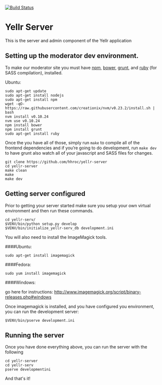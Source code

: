 [![Build Status](https://travis-ci.org/hhroc/yellr-server.svg)](https://travis-ci.org/hhroc/yellr-server)
# Yellr Server

This is the server and admin component of the Yellr application

Setting up the moderator dev environment.
------

To make our moderator site you must have [npm](https://www.npmjs.com/),
[bower](http://bower.io/), [grunt](http://gruntjs.com/), and [ruby](https://www.ruby-lang.org/en/) (for SASS compilation),
installed.

Ubuntu:

    sudo apt-get update
    sudo apt-get install nodejs
    sudo apt-get install npm
    wget -qO- https://raw.githubusercontent.com/creationix/nvm/v0.23.2/install.sh | bash
    nvm install v0.10.24
    nvm use v0.10.24
    npm install bower
    npm install grunt
    sudo apt-get install ruby

Once the you have all of those, simply run `make` to compile all of the
frontend dependencies and if you’re going to do development, run `make dev`
to have grunt also watch all of your javascript and SASS files for changes.

    git clone https://github.com/hhroc/yellr-server
    cd yellr-server
    make clean
    make
    make dev

Getting server configured
---------------

Prior to getting your server started make sure you setup your own virtual
environment and then run these commands.

    cd yellr-serv/
    $VENV/bin/python setup.py develop
    $VENV/bin/initialize_yellr-serv_db development.ini
    
You will also need to install the ImageMagick tools.

####Ubuntu:

    sudo apt-get install imagemagick

####Fedora:

    sudo yum install imagemagick

####Windows:

go here for instructions: http://www.imagemagick.org/script/binary-releases.php#windows


Once imagemagick is installed, and you have configured you environment, you can run the development server:

    $VENV/bin/pserve development.ini


Running the server
---------------

Once you have done everything above, you can run the server with the following

    cd yellr-server
    cd yellr-serv
    pserve developmentini
    
And that's it!
